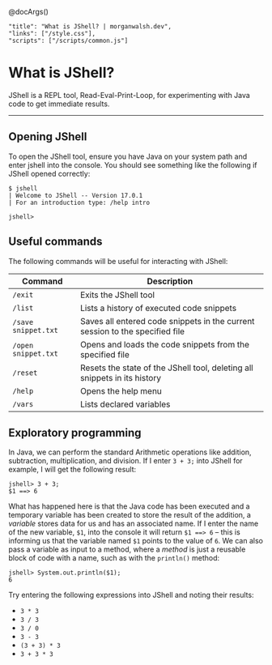 @docArgs()
```
"title": "What is JShell? | morganwalsh.dev", 
"links": ["/style.css"],
"scripts": ["/scripts/common.js"]
```

<div class="p-16 w-80 w-md-100 ml-auto mr-auto">

# What is JShell?

JShell is a REPL tool, Read-Eval-Print-Loop, for experimenting with Java code to get immediate results.

-------------------------------

## Opening JShell

To open the JShell tool, ensure you have Java on your system path and enter jshell into the console. 
You should see something like the following if JShell opened correctly:

```
$ jshell 
| Welcome to JShell -- Version 17.0.1 
| For an introduction type: /help intro

jshell> 
```

## Useful commands

The following commands will be useful for interacting with JShell:

| Command             | Description                                                                  |
|---------------------|------------------------------------------------------------------------------|
| `/exit`             | Exits the JShell tool                                                        |
| `/list`             | Lists a history of executed code snippets                                    |
| `/save snippet.txt` | Saves all entered code snippets in the current session to the specified file |
| `/open snippet.txt` | Opens and loads the code snippets from the specified file                    |
| `/reset`            | Resets the state of the JShell tool, deleting all snippets in its history    |
| `/help`             | Opens the help menu                                                          |
| `/vars`             | Lists declared variables                                                     |

## Exploratory programming

In Java, we can perform the standard Arithmetic operations like addition, subtraction, multiplication, and division. If I enter `3 + 3;` into JShell for example, I will get the following result:

```
jshell> 3 + 3; 
$1 ==> 6 
```

What has happened here is that the Java code has been executed and a temporary variable has been created to store the result of the addition, a *variable* stores data for us and has an associated name. If I enter the name of the new variable, `$1`, into the console it will return `$1 ==> 6` – this is informing us that the variable named `$1` points to the value of `6`. We can also pass a variable as input to a method, where a *method* is just a reusable block of code with a name, such as with the `println()` method:

```
jshell> System.out.println($1); 
6
```

Try entering the following expressions into JShell and noting their results:

- `3 * 3`
- `3 / 3`
- `3 / 0`
- `3 - 3`
- `(3 + 3) * 3`
- `3 + 3 * 3`

</div>